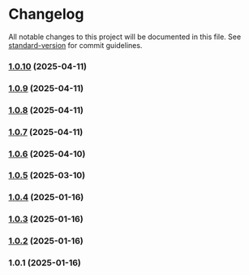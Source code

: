 # Changelog

All notable changes to this project will be documented in this file. See [standard-version](https://github.com/conventional-changelog/standard-version) for commit guidelines.

### [1.0.10](https://github.com/dmeikle/node-http-connector/compare/v1.0.9...v1.0.10) (2025-04-11)

### [1.0.9](https://github.com/dmeikle/node-http-connector/compare/v1.0.8...v1.0.9) (2025-04-11)

### [1.0.8](https://github.com/dmeikle/node-http-connector/compare/v1.0.7...v1.0.8) (2025-04-11)

### [1.0.7](https://github.com/dmeikle/node-http-connector/compare/v1.0.6...v1.0.7) (2025-04-11)

### [1.0.6](https://github.com/dmeikle/node-http-connector/compare/v1.0.5...v1.0.6) (2025-04-10)

### [1.0.5](https://github.com/dmeikle/node-http-connector/compare/v1.0.4...v1.0.5) (2025-03-10)

### [1.0.4](https://github.com/dmeikle/node-http-connector/compare/v1.0.3...v1.0.4) (2025-01-16)

### [1.0.3](https://github.com/dmeikle/node-http-connector/compare/v1.0.2...v1.0.3) (2025-01-16)

### [1.0.2](https://github.com/dmeikle/node-http-connector/compare/v1.0.1...v1.0.2) (2025-01-16)

### 1.0.1 (2025-01-16)

